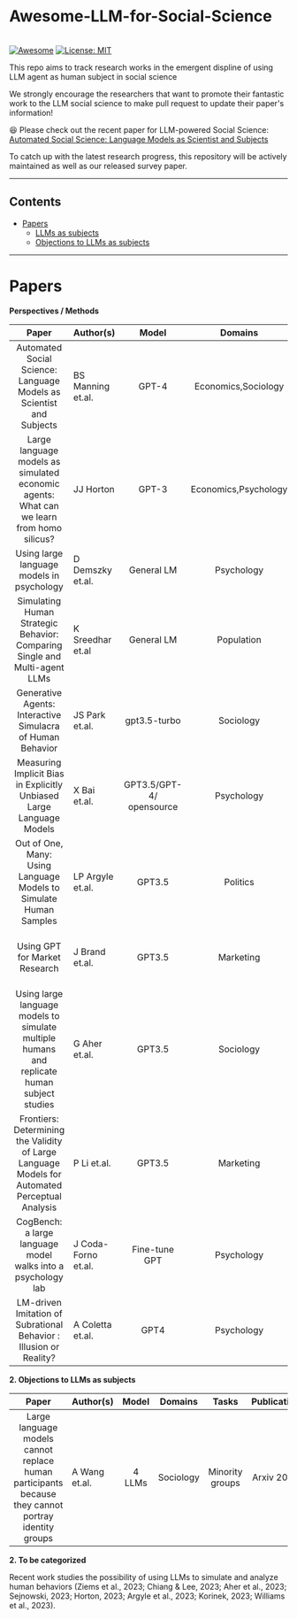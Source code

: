 # Awesome-LLM-for-Social-Science 

\
[![Awesome](https://awesome.re/badge.svg)](https://awesome.re)
[![License: MIT](https://img.shields.io/badge/License-MIT-green.svg)](https://opensource.org/licenses/MIT)



This repo aims to track research works in the emergent displine of using LLM agent as human subject in social science

We strongly encourage the researchers that want to promote their fantastic work to the LLM social science to make pull request to update their paper's information!

:satisfied: Please check out the recent paper for LLM-powered Social Science: [Automated Social Science: Language Models as Scientist and Subjects](https://arxiv.org/abs/2404.11794)

To catch up with the latest research progress, this repository will be actively maintained as well as our released survey paper.

--- 

## Contents

- [Papers](#papers)
  - [LLMs as subjects](#experiment)
  - [Objections to LLMs as subjects](#experiment)



--- 

# Papers 

<b>Perspectives / Methods</b>

| **Paper**| **Author(s)**  | **Model** | **Domains** | **Tasks** |**Publication** | **Link** |
|:---:|:----|:---:|:---:|:---:|:---:|:---:|
Automated Social Science: Language Models as Scientist and Subjects |BS Manning et.al.| GPT-4 | Economics,Sociology | Sequential decision making| Arxiv 2024| [[Link]](https://arxiv.org/abs/2404.11794) |
| Large language models as simulated economic agents: What can we learn from homo silicus? |JJ Horton| GPT-3 | Economics,Psychology| Survey subjects | Arxiv 2023| [[Link]](https://www.nber.org/papers/w31122) |
| Using large language models in psychology |D Demszky et.al.| General LM | Psychology|subjects | Nature Reviews Psychology 2023| [[Link]](https://www.nature.com/articles/s44159-023-00241-5.epdf) |
|  Simulating Human Strategic Behavior: Comparing Single and Multi-agent LLMs  |K Sreedhar et.al| General LM | Population| subpopulation representative| ArXiv 2024| [[Link]](https://arxiv.org/pdf/2402.08189.pdf) |
| Generative Agents: Interactive Simulacra of Human Behavior | JS Park et.al. | gpt3.5-turbo | Sociology | \ |UIST 23|[[Link]](https://arxiv.org/pdf/2304.03442.pdf) |
| Measuring Implicit Bias in Explicitly Unbiased Large Language Models |X Bai et.al.| GPT3.5/GPT-4/ opensource| Psychology | Implicit bias |ArXiv 23|[[Link]](https://arxiv.org/pdf/2402.04105.pdf) |
| Out of One, Many: Using Language Models to Simulate Human Samples|LP Argyle et.al.| GPT3.5 | Politics | \ |Political Analysis 23|[[Link]](https://www.cambridge.org/core/journals/political-analysis/article/abs/out-of-one-many-using-language-models-to-simulate-human-samples/035D7C8A55B237942FB6DBAD7CAA4E49) |
| Using GPT for Market Research| J Brand et.al. | GPT3.5 | Marketing | demand curves |Harvard Business School Working Paper 23|[[Link]](https://www.hbs.edu/ris/Publication%20Files/23-062_b8fbedcd-ade4-49d6-8bb7-d216650ff3bd.pdf) |
|Using large language models to simulate multiple humans and replicate human subject studies|G Aher et.al.| GPT3.5 |  Sociology | \ |PMLR 23|[[Link]](https://arxiv.org/abs/2208.10264) |
|Frontiers: Determining the Validity of Large Language Models for Automated Perceptual Analysis|P Li et.al.| GPT3.5 |  Marketing | Car brands preference |Market Science 24|[[Link]](https://pubsonline.informs.org/doi/10.1287/mksc.2023.0454) |
|CogBench: a large language model walks into a psychology lab|J Coda-Forno et.al.| Fine-tune GPT |  Psychology | 7 classical Psychological experiments |ArXiv 24|[[Link]](https://arxiv.org/abs/2402.18225) |
|LM-driven Imitation of Subrational Behavior : Illusion or Reality?|A Coletta et.al.| GPT4 | Psychology | \ |ArXiv 24|[[Link]](https://arxiv.org/pdf/2402.18225.pdf) |


<b>2. Objections to LLMs as subjects</b>

| **Paper** | **Author(s)**  | **Model** | **Domains** | **Tasks** |**Publication** | **Link** |
|:---:|:----|:---:|:---:|:---:|:---:|:---:|
|Large language models cannot replace human participants because they cannot portray identity groups|A Wang et.al.| 4 LLMs | Sociology | Minority groups| Arxiv 2024| [[Link]](https://arxiv.org/pdf/2402.01908.pdf) |




<b>2. To be categorized</b>

Recent work studies the possibility of using LLMs to simulate and analyze human behaviors (Ziems et al., 2023; Chiang & Lee, 2023; Aher et al., 2023; Sejnowski, 2023; Horton, 2023; Argyle et al., 2023; Korinek, 2023; Williams et al., 2023).












